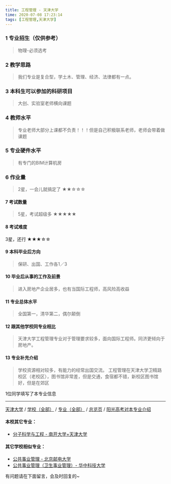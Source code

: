 ```yaml
---
title: 工程管理 - 天津大学
time: 2020-07-08 17:23:14
tags: [工程管理,天津大学]
---
```

### 1 专业招生（仅供参考）  
> 物理-必须选考


### 2 教学思路
> 我们专业是复合型，学土木、管理、经济、法律都有一点。


### 3 本科生可以参加的科研项目
>  大创、实验室老师横向课题


### 4 教师水平
> 专业老师大部分上课都不负责！！！但是自己积极联系老师，老师会带着做课题


### 5 专业硬件水平
> 有专门的BIM计算机房


### 6 作业量
>2星，一会儿就搞定了
★★☆☆☆


#### 7 考试数量
>5星，考试超级多
★★★★★



#### 8 考试难度
> 
3星，还行
★★★☆☆


#### 9 本科毕业后方向
> 保研、出国、工作各1／3


#### 10 毕业后从事的工作及前景
> 进入房地产企业居多，也有当国际工程师，高风险高收益


#### 11 专业总体水平
> 全国第一，清华第二，偶尔颠倒


#### 12 跟其他学校同专业相比
> 天津大学工程管理专业对于管理要求较多，面向国际工程师。同济更倾向于房地产。


#### 13 专业补充介绍
> 学校资源相对较多，有能力的经常出国交流。
工程管理在天津大学卫精路校区（老校区），图书馆非常差，但是交通，食宿都不错，新校区图书馆好，但是在郊区

1位同学填写了本专业信息
***
[天津大学](https://univgo.github.io/2020/07/08/天津大学) / [学校（全部）](https://univgo.github.io/2020/07/08/3efa6bcca419) / [专业（全部）](https://univgo.github.io/2020/07/08/2d4c6d3552c2) / [总览页](https://univgo.github.io/2020/07/08/445daeb4fa00) / [阳光高考对本专业介绍](http://gaokao.chsi.com.cn/sch/zyk/view.do?schId=73394683&specId=73385248
)
#### 本校其它专业：
- [分子科学与工程 - 南开大学+天津大学](https://univgo.github.io/2020/07/08/ef2a80f7bcd1) 

#### 其它学校相似专业：
- [公共事业管理 - 北京邮电大学](https://univgo.github.io/2020/07/08/20d787cabeed)
- [公共事业管理（卫生事业管理）- 华中科技大学](https://univgo.github.io/2020/07/08/f7c26923f336)

有问题请在下面留言，会及时回复的~